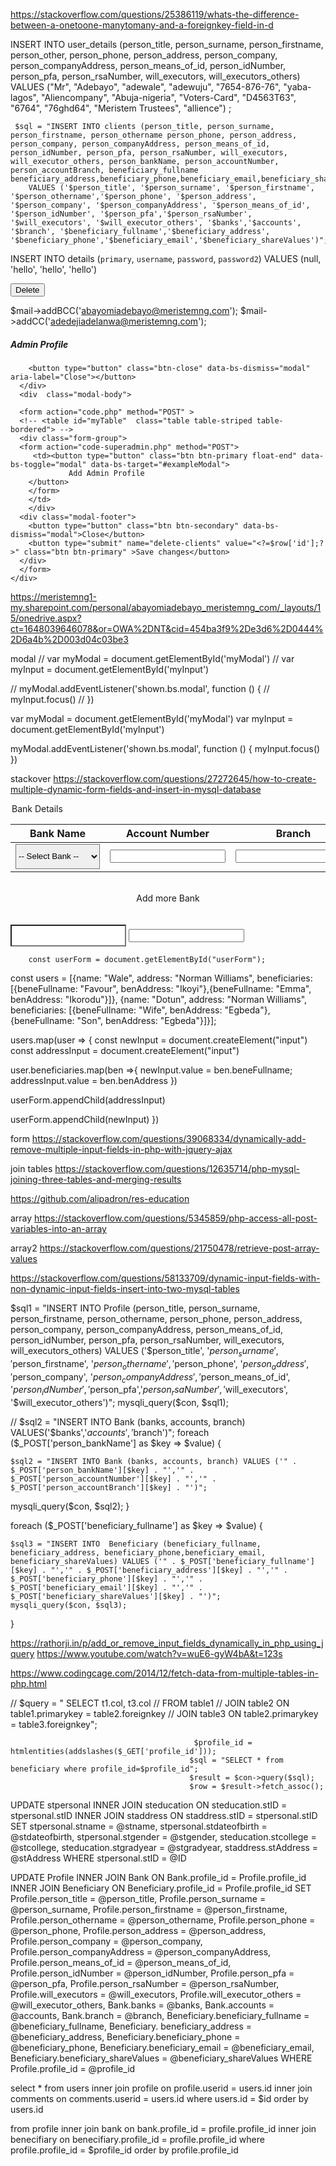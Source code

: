 https://stackoverflow.com/questions/25386119/whats-the-difference-between-a-onetoone-manytomany-and-a-foreignkey-field-in-d




INSERT INTO user_details (person_title, person_surname, person_firstname, person_other, person_phone, person_address, person_company, person_companyAddress, person_means_of_id, person_idNumber, person_pfa, person_rsaNumber, will_executors, will_executors_others)
    VALUES ("Mr", "Adebayo", "adewale", "adewuju", "7654-876-76", "yaba-lagos", "Aliencompany", "Abuja-nigeria", "Voters-Card", "D4563T63", "6764", "76ghd64", "Meristem Trustees", "allience") ;





     $sql = "INSERT INTO clients (person_title, person_surname, person_firstname, person_othername person_phone, person_address, person_company, person_companyAddress, person_means_of_id, person_idNumber, person_pfa, person_rsaNumber, will_executors, will_executor_others, person_bankName, person_accountNumber, person_accountBranch, beneficiary_fullname beneficiary_address,beneficiary_phone,beneficiary_email,beneficiary_shareValue) 
        VALUES ('$person_title', '$person_surname', '$person_firstname', '$person_othername','$person_phone', '$person_address', '$person_company', '$person_companyAddress', '$person_means_of_id', '$person_idNumber', '$person_pfa','$person_rsaNumber', '$will_executors', '$will_executor_others', '$banks','$accounts', '$branch', '$beneficiary_fullname','$beneficiary_address', '$beneficiary_phone','$beneficiary_email','$beneficiary_shareValues')";

 INSERT INTO details (`primary`, `username`, `password`, `password2`)
VALUES (null, 'hello', 'hello', 'hello')

 

  <form action="code-superadmin.php" method="POST">
<td><button type="submit" name="delete-clients" value="<?=$row['id'];?>"  class="btn btn-danger">Delete</button></td>

$mail->addBCC('abayomiadebayo@meristemng.com');
$mail->addCC('adedejiadelanwa@meristemng.com');




<div class="modal fade" id="exampleModal" tabindex="-1" aria-labelledby="exampleModalLabel" aria-hidden="true">
  <div class="modal-dialog">
    <div class="modal-content">
      <div class="modal-header">
        <h5 class="modal-title" id="exampleModalLabel">Admin Profile</h5>
       
        <button type="button" class="btn-close" data-bs-dismiss="modal" aria-label="Close"></button>
      </div>
      <div  class="modal-body">

      <form action="code.php" method="POST" >
      <!-- <table id="myTable"  class="table table-striped table-bordered"> -->
      <div class="form-group">
      <form action="code-superadmin.php" method="POST">
         <td><button type="button" class="btn btn-primary float-end" data-bs-toggle="modal" data-bs-target="#exampleModal">
                 Add Admin Profile 
        </button>
        </form>
        </td>
        </div>
      <div class="modal-footer">
        <button type="button" class="btn btn-secondary" data-bs-dismiss="modal">Close</button>
        <button type="submit" name="delete-clients" value="<?=$row['id'];?>" class="btn btn-primary" >Save changes</button>
      </div>
      </form>
    </div>
  </div>
</div>

https://meristemng1-my.sharepoint.com/personal/abayomiadebayo_meristemng_com/_layouts/15/onedrive.aspx?ct=1648039646078&or=OWA%2DNT&cid=454ba3f9%2De3d6%2D0444%2D6a4b%2D003d04c03be3

modal
// var myModal = document.getElementById('myModal')
// var myInput = document.getElementById('myInput')

// myModal.addEventListener('shown.bs.modal', function () {
//   myInput.focus()
// })


var myModal = document.getElementById('myModal')
var myInput = document.getElementById('myInput')

myModal.addEventListener('shown.bs.modal', function () {
  myInput.focus()
})





stackover
https://stackoverflow.com/questions/27272645/how-to-create-multiple-dynamic-form-fields-and-insert-in-mysql-database



  <legend>Bank Details</legend>
        <div class="container">
          <table id="bankDetails">
            <thead>
              <tr>
                <th>Bank Name</th>
                <th>Account Number</th>
                <th>Branch</th>
                <!-- <th width="50px"> -->
                  <div class="action_container">
                    <!-- <div class="succes" id="addBankbtn"> -->
                      <!-- <i class="fa fa-plus"></i> -->
                    </div>
                  </div>
                </th>
              </tr>
            </thead>
            <tbody>
              <tr>
                <td>
                  <div class="book_date">
                    <select id="country1" name="person_bankName[]"  class="person_bankName frm-field required sect" style="height:40px;border-radius:0px">
                      <option value=""> -- Select Bank -- </option>
                      <option value="Access Bank">Access Bank</option>
    												<option value="Diamond Bank">Diamond Bank</option>   
    												<option value="EcoBank">EcoBank</option>   
    												<option value="FirstBank">First Bank</option> 
    												<option value="FCMB Bank">FCMB Bank</option>  
    												<option value="Fidelity Bank">Fidelity Bank</option> 
    												<option value="GTBank">GTBank</option>  
    												<option value="Heritage Bank">Heritage Bank</option>
    												<option value="Polaris Bank">Polaris Bank</option>
    												<option value="Providus Bank">Providus Bank</option>
    												<option value="Stanbic IBTC Bank">Stanbic IBTC Bank</option> 
    												<option value="Sterling Bank">Sterling Bank</option>
    												<option value="SunTrust Bank">SunTrust Bank</option> 
    												<option value="Unity Bank">Unity Bank</option> 
    												<option value="Union Bank">Union Bank</option>  
    												<option value="UBA Bank">UBA Bank</option> 
    												<option value="Wema Bank">Wema Bank</option> 
    												<option value="Zenith Bank">Zenith Bank</option>
    												<option value="Others">Others</option>
                    </select>
                </td>
                <td>
                  <input  id="person_accountNumber" name="person_accountNumber[]" type="number" class="person_moreAccountNumber"  value="" >
                </td>
                <td>
                  <input  id="person_accountBranch" name="person_accountBranch[]" type="text"  value="" class="person_moreBranch" >
                </td>
                <!-- <td>
                  <div class="action_container">
                    <button class="danger" id="addBankbtn">
                      <i class="fa fa-close"></i>
                    </button>
                  </div>
                </td> -->
              </tr>
            </tbody>
          </table>
          <center>  <br /><div class="button_ button_5" id="addBankbtn"> Add more Bank </div><br /> 
          <br /></center> 
        </div>


 <input id="country1" name="person_bankName[]"  class="person_bankName" style="height:35px;border-radius:0px">


<form id="userForm">
  <input type="text" />
</form>




        const userForm = document.getElementById("userForm");

const users = [{name: "Wale", address: "Norman Williams", beneficiaries: [{beneFullname: "Favour", benAddress: "Ikoyi"},{beneFullname: "Emma", benAddress: "Ikorodu"}]}, {name: "Dotun", address: "Norman Williams", beneficiaries: [{beneFullname: "Wife", benAddress: "Egbeda"},{beneFullname: "Son", benAddress: "Egbeda"}]}];



users.map(user => {
   const newInput = document.createElement("input")
   const addressInput = document.createElement("input")
   
   
  user.beneficiaries.map(ben =>{
    newInput.value = ben.beneFullname;
    addressInput.value = ben.benAddress
  })
    
  userForm.appendChild(addressInput)
  
  userForm.appendChild(newInput)
})

form
https://stackoverflow.com/questions/39068334/dynamically-add-remove-multiple-input-fields-in-php-with-jquery-ajax



join tables
https://stackoverflow.com/questions/12635714/php-mysql-joining-three-tables-and-merging-results


https://github.com/alipadron/res-education

array
https://stackoverflow.com/questions/5345859/php-access-all-post-variables-into-an-array

array2
https://stackoverflow.com/questions/21750478/retrieve-post-array-values


https://stackoverflow.com/questions/58133709/dynamic-input-fields-with-non-dynamic-input-fields-insert-into-two-mysql-tables







$sql1 = "INSERT INTO Profile (person_title, person_surname, person_firstname, person_othername, person_phone, person_address, person_company, person_companyAddress, person_means_of_id, person_idNumber, person_pfa, person_rsaNumber, will_executors, will_executors_others) VALUES ('$person_title', '$person_surname', '$person_firstname', '$person_othername','$person_phone', '$person_address', '$person_company', '$person_companyAddress', '$person_means_of_id', '$person_idNumber', '$person_pfa','$person_rsaNumber', '$will_executors', '$will_executor_others')";
   mysqli_query($con, $sql1);
 
  //  $sql2 = "INSERT INTO Bank (banks, accounts, branch)  VALUES('$banks','$accounts', '$branch')";
  foreach ($_POST['person_bankName'] as $key => $value) {

    $sql2 = "INSERT INTO Bank (banks, accounts, branch) VALUES ('" . $_POST['person_bankName'][$key] . "','" . $_POST['person_accountNumber'][$key] . "','" . $_POST['person_accountBranch'][$key] . "')";
   mysqli_query($con, $sql2);
  }
  

  foreach ($_POST['beneficiary_fullname'] as $key => $value) {

    $sql3 = "INSERT INTO  Beneficiary (beneficiary_fullname, beneficiary_address, beneficiary_phone,beneficiary_email, beneficiary_shareValues) VALUES ('" . $_POST['beneficiary_fullname'][$key] . "','" . $_POST['beneficiary_address'][$key] . "','" . $_POST['beneficiary_phone'][$key] . "','" . $_POST['beneficiary_email'][$key] . "','" . $_POST['beneficiary_shareValues'][$key] . "')";
    mysqli_query($con, $sql3);
  }




  https://rathorji.in/p/add_or_remove_input_fields_dynamically_in_php_using_jquery
  https://www.youtube.com/watch?v=wuE6-gyW4bA&t=123s


  https://www.codingcage.com/2014/12/fetch-data-from-multiple-tables-in-php.html


   // $query = "  SELECT t1.col, t3.col
                                            // FROM table1
                                            // JOIN table2 ON table1.primarykey = table2.foreignkey
                                            // JOIN table3 ON table2.primarykey = table3.foreignkey";


                                             $profile_id = htmlentities(addslashes($_GET['profile_id']));
                                            $sql = "SELECT * from beneficiary where profile_id=$profile_id";
                                            $result = $con->query($sql);
                                            $row = $result->fetch_assoc();
                                            




UPDATE stpersonal
    INNER JOIN steducation ON steducation.stID = stpersonal.stID
    INNER JOIN staddress ON staddress.stID = stpersonal.stID
 SET stpersonal.stname = @stname,
    stpersonal.stdateofbirth = @stdateofbirth,
    stpersonal.stgender = @stgender,
    steducation.stcollege = @stcollege,
    steducation.stgradyear = @stgradyear,
    staddress.stAddress = @stAddress
 WHERE stpersonal.stID = @ID    



 UPDATE Profile
      INNER JOIN Bank ON Bank.profile_id = Profile.profile_id
      INNER JOIN Beneficiary ON Beneficiary.profile_id = Profile.profile_id
    SET Profile.person_title = @person_title,
        Profile.person_surname = @person_surname,
        Profile.person_firstname = @person_firstname,
        Profile.person_othername = @person_othername, 
        Profile.person_phone = @person_phone,
        Profile.person_address = @person_address,
        Profile.person_company = @person_company,
        Profile.person_companyAddress = @person_companyAddress,
        Profile.person_means_of_id = @person_means_of_id,
        Profile.person_idNumber = @person_idNumber,
        Profile.person_pfa = @person_pfa,
        Profile.person_rsaNumber = @person_rsaNumber,
        Profile.will_executors = @will_executors,
        Profile.will_executor_others = @will_executor_others,
        Bank.banks = @banks,
        Bank.accounts = @accounts,
        Bank.branch = @branch,
        Beneficiary.beneficiary_fullname = @beneficiary_fullname,
        Beneficiary. beneficiary_address = @beneficiary_address,
        Beneficiary.beneficiary_phone = @beneficiary_phone,
        Beneficiary.beneficiary_email = @beneficiary_email,
        Beneficiary.beneficiary_shareValues = @beneficiary_shareValues
  WHERE Profile.profile_id = @profile_id


select *
from users
inner join profile on profile.userid = users.id
inner join comments on comments.userid = users.id
where users.id = $id
order by users.id

from profile
inner join bank on bank.profile_id = profile.profile_id
inner join benecifiary on benecifiary.profile_id = profile.profile_id
where profile.profile_id = $profile_id
order by profile.profile_id